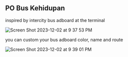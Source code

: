 

## PO Bus Kehidupan
inspired by intercity bus adboard at the terminal

![Screen Shot 2023-12-02 at 9 37 53 PM](https://github.com/adibangkai/po-bus-kehidupan/assets/10493030/dc8a5164-90d1-4918-8f8b-2df956d9b1a0)

you can custom your bus adboard color, name and route

![Screen Shot 2023-12-02 at 9 39 01 PM](https://github.com/adibangkai/po-bus-kehidupan/assets/10493030/e5e8d89e-2ce8-46ef-a417-f03a496eb588)
